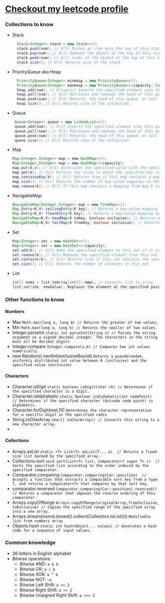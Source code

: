 # [Checkout my leetcode profile](https://leetcode.com/EugeneMsv/)

### Collections to know

- Stack
  ```java 
    Stack<Integer> stack = new Stack<>();
    stack.push(num); // O(1) Pushes an item onto the top of this stack.
    stack.pop(num); // O(1) Removes the object at the top of this stack and returns that object as the value of this function. Exception if empty
    stack.peek(num); // O(1) Looks at the object at the top of this stack without removing it from the stack. Exception if empty.
    stack.size(); // O(1) Returns size of the stack
    ```
- PriorityQueue aka Heap
  ```java 
    PriorityQueue<Integer> minHeap = new PriorityQueue<>();
    PriorityQueue<Integer> maxHeap = new PriorityQueue<>(capacity, Collections.reverseOrder())
    heap.add(num); // O(log(n)) Inserts the specified element into this priority queue.
    heap.poll(num); // O(1) Retrieves and removes the head of this queue, or returns null if this queue is empty.
    heap.peek(num); // O(1) Returns: the head of this queue, or null if this queue is empty.
    heap.size(); // O(1) Returns size of the collection.
    ```
- Queue
  ```java 
   Queue<Integer> queue = new LinkedList<>();
   queue.add(num); // O(1) Inserts the specified element into this queue.
   queue.poll(num); // O(1) Retrieves and removes the head of this queue, or returns null if this queue is empty.
   queue.peek(num); // O(1) Returns: the head of this queue, or null if this queue is empty.
   queue.size(); // O(1) Returns size of the collection.
   ``` 
- Map
  ```java 
  Map<Integer,Integer> map = new HashMap<>();
  Map<Integer,Integer> map = new HashMap<>(capacity);
  map.put(k,v); // O(1) Associates the specified value with the specified key in this map
  map.get(k); // O(1) Returns the value to which the specified key is mapped, or null if this map contains no mapping for the key.
  map.containsKey(k); // O(1) Returns true if this map contains a mapping for the specified key
  map.size(); // O(1) Returns the number of key-value mappings in this map
  map.remove(k); // O(1) If this map contains a mapping from key k to value v such that Objects.equals(key, k), that mapping is removed. 
  ```
- NavigableMap
  ```java
  NavigableMap<Integer,Integer> map = new TreeMap<>();
  Map.Entry<K,V> ceilingEntry(K key); // Returns a key-value mapping associated with the least key greater than or equal to the given key, or null if there is no such key.
  Map.Entry<K,V> floorEntry(K key); // Returns a key-value mapping associated with the greatest key less than or equal to the given key, or null if there is no such key.
  NavigableMap<K,V> headMap(K toKey, boolean inclusive); // Returns a view of the portion of this map whose keys are less than (or equal to, if inclusive is true) toKey. The returned map is backed by this map, so changes in the returned map are reflected in this map, and vice-versa.
  NavigableMap<K,V> tailMap(K fromKey, boolean inclusive); // Returns a view of the portion of this map whose keys are greater than (or equal to, if inclusive is true) fromKey. The returned map is backed by this map, so changes in the returned map are reflected in this map, and vice-versa
  ```
- Set
  ```java 
  Map<Integer> set = new HashSet<>();
  Map<Integer> set = new HashSet<>(capacity);
  set.add(k); // O(1) Adds the specified element to this set if it is not already present.  Returns true if this set did not already contain the specified element
  set.remove(k); // O(1) Removes the specified element from this set if it is present. 
  set.contains(k); // O(1) Returns true if this set contains the specified element.
  set.size(); // O(1) Returns the number of elements in this set 
  ```
- List
  ```java 
  int[] nums = list.toArray(int[]::new); // Converts list to array
  list.set(idx, newValue); Replaces the element at the specified position in this list with the specified elemen
  ```

### Other functions to know

#### Numbers
- Max `Math.max(long a, long b) // Returns the greater of two values.`
- Min `Math.max(long a, long b) // Returns the smaller of two values.`
- Integer.parseInt `static int parseInt(String s) // Parses the string argument as a signed decimal integer. The characters in the string must all be decimal digits`
- Integer.compare `Integer.compare(a,b) // Compares two int values numerically.`
- new Random().nextInt(exclusiveBound) `Returns a pseudorandom, uniformly distributed int value between 0 (inclusive) and the specified value (exclusive)`

#### Characters
- Character.isDigit `static boolean isDigit(char ch) // Determines if the specified character is a digit.`
- Character.isAlphabetic `static boolean isAlphabetic(int codePoint)  // Determines if the specified character (Unicode code point) is alphabetic.`
- Character.forDigit(rest,10) `Determines the character representation for a specific digit in the specified radix`
- String.toCharArray `char[] toCharArray() // Converts this string to a new character array.`
- 
#### Collections
- Arrays.asList `static <T> List<T> asList(T... a)  // Returns a fixed-size list backed by the specified array.`
- Collections.sort `void sort(List<T> list, Comparator<? super T> c)  // Sorts the specified list according to the order induced by the specified comparator.`
- Comparator.comparing `Comparator.comparing(Car::position)  // Accepts a function that extracts a Comparable sort key from a type T, and returns a Comparator<T> that compares by that sort key.`
- comparator.reversed `Comparator.comparing(Car::position).reversed() // Returns a comparator that imposes the reverse ordering of this comparator.`
- Arrays.copyOfRange `Arrays.copyOfRange(originalArray,fromInclusive, toExclusive) // Copies the
  specified range of the specified array into a new array.`
- Arrays.stream(nums).boxed().collect(Collectors.toList())) `Modifiable list from numbers array`
- Objects.hash `static int hash(Object... values) // Generates a hash code for a sequence of input values.`

### Common knowledge

- 26 letters in English alphabet
- Bitwise operations:
  - Bitwise AND: `a & b`
  - Bitwise OR: `a | b` 
  - Bitwise XOR: `a ^ b`
  - Bitwise NOT: `~a` 
  - Bitwise Left Shift: `a << 2` 
  - Bitwise Right Shift: `a >> 2`
  - Bitwise Unsigned Right Shift: `a >>> 2`